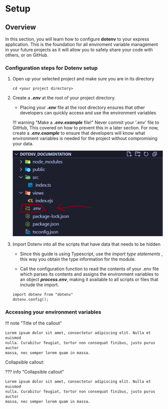# Setup


## Overview
In this section, you will learn how to configure __**dotenv**__ to your express application. This is the foundation for all enviroment variable management in your future projects as it will allow you to safely share your code with others, or on GitHub.

### Configuration steps for Dotenv setup

1. Open up your selected project and make sure you are in its directory

	```
	cd <your project directory>
	```
	

2. Create a _**.env**_ at the root of your project directory.
	* Placing your _**.env**_ file at the root directory ensures that other developers can quickly access and use the environment variables

	!!! warning "Make a _**.env.example**_ file!"
		Never commit your '.env' file to GitHub, This covered on how to prevent this in a later section. For now, create a _**.env.example**_ to ensure that developers will know what environment variables is needed for the project without compromising your data.


	![](/assets/configuration_screenshot1.png)
	
	


3. Import Dotenv into all the scripts that have data that needs to be hidden
	* Since this guide is using Typescript, use the _import type statements_ , this way you obtain the type information for the module. 

	* Call the configuration function to read the contents of your .env file which parses its contents and assigns the environment variables to an object _**process.env**_, making it available to all scripts or files that include the import.
	
	```
	import dotenv from "dotenv"
	dotenv.config();
	```
	
	

	

### Accessing your environment variables



!!! note "Title of the callout"

    Lorem ipsum dolor sit amet, consectetur adipiscing elit. Nulla et euismod
    nulla. Curabitur feugiat, tortor non consequat finibus, justo purus auctor
    massa, nec semper lorem quam in massa.

Collapsible callout:

??? info "Collapsible callout"

    Lorem ipsum dolor sit amet, consectetur adipiscing elit. Nulla et euismod
    nulla. Curabitur feugiat, tortor non consequat finibus, justo purus auctor
    massa, nec semper lorem quam in massa.
